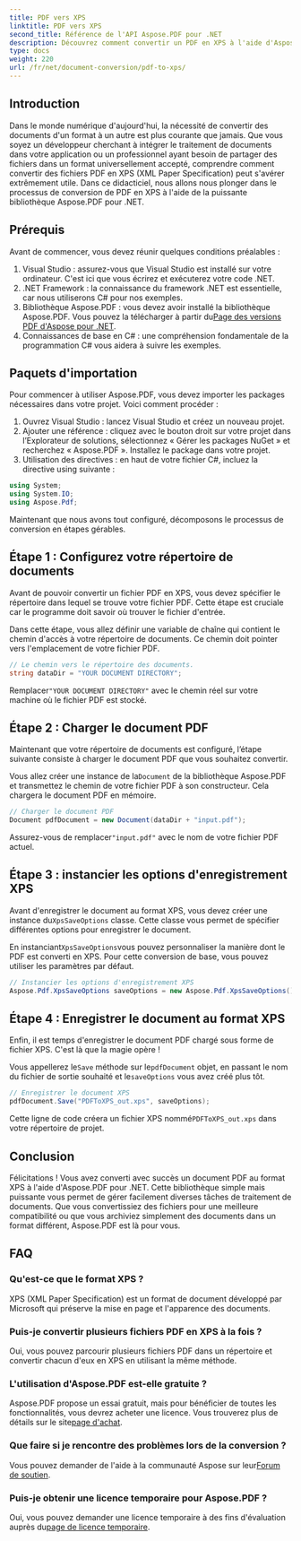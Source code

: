 ```yaml
---
title: PDF vers XPS
linktitle: PDF vers XPS
second_title: Référence de l'API Aspose.PDF pour .NET
description: Découvrez comment convertir un PDF en XPS à l'aide d'Aspose.PDF pour .NET grâce à ce guide étape par étape. Idéal pour les développeurs et les passionnés de traitement de documents.
type: docs
weight: 220
url: /fr/net/document-conversion/pdf-to-xps/
---
```

## Introduction

Dans le monde numérique d'aujourd'hui, la nécessité de convertir des documents d'un format à un autre est plus courante que jamais. Que vous soyez un développeur cherchant à intégrer le traitement de documents dans votre application ou un professionnel ayant besoin de partager des fichiers dans un format universellement accepté, comprendre comment convertir des fichiers PDF en XPS (XML Paper Specification) peut s'avérer extrêmement utile. Dans ce didacticiel, nous allons nous plonger dans le processus de conversion de PDF en XPS à l'aide de la puissante bibliothèque Aspose.PDF pour .NET.

## Prérequis

Avant de commencer, vous devez réunir quelques conditions préalables :

1. Visual Studio : assurez-vous que Visual Studio est installé sur votre ordinateur. C'est ici que vous écrirez et exécuterez votre code .NET.
2. .NET Framework : la connaissance du framework .NET est essentielle, car nous utiliserons C# pour nos exemples.
3.  Bibliothèque Aspose.PDF : vous devez avoir installé la bibliothèque Aspose.PDF. Vous pouvez la télécharger à partir du[Page des versions PDF d'Aspose pour .NET](https://releases.aspose.com/pdf/net/).
4. Connaissances de base en C# : une compréhension fondamentale de la programmation C# vous aidera à suivre les exemples.

## Paquets d'importation

Pour commencer à utiliser Aspose.PDF, vous devez importer les packages nécessaires dans votre projet. Voici comment procéder :

1. Ouvrez Visual Studio : lancez Visual Studio et créez un nouveau projet.
2. Ajouter une référence : cliquez avec le bouton droit sur votre projet dans l’Explorateur de solutions, sélectionnez « Gérer les packages NuGet » et recherchez « Aspose.PDF ». Installez le package dans votre projet.
3. Utilisation des directives : en haut de votre fichier C#, incluez la directive using suivante :

```csharp
using System;
using System.IO;
using Aspose.Pdf;
```

Maintenant que nous avons tout configuré, décomposons le processus de conversion en étapes gérables.

## Étape 1 : Configurez votre répertoire de documents

Avant de pouvoir convertir un fichier PDF en XPS, vous devez spécifier le répertoire dans lequel se trouve votre fichier PDF. Cette étape est cruciale car le programme doit savoir où trouver le fichier d'entrée.

Dans cette étape, vous allez définir une variable de chaîne qui contient le chemin d'accès à votre répertoire de documents. Ce chemin doit pointer vers l'emplacement de votre fichier PDF.

```csharp
// Le chemin vers le répertoire des documents.
string dataDir = "YOUR DOCUMENT DIRECTORY";
```

 Remplacer`"YOUR DOCUMENT DIRECTORY"` avec le chemin réel sur votre machine où le fichier PDF est stocké.

## Étape 2 : Charger le document PDF

Maintenant que votre répertoire de documents est configuré, l’étape suivante consiste à charger le document PDF que vous souhaitez convertir.

 Vous allez créer une instance de la`Document` de la bibliothèque Aspose.PDF et transmettez le chemin de votre fichier PDF à son constructeur. Cela chargera le document PDF en mémoire.

```csharp
// Charger le document PDF
Document pdfDocument = new Document(dataDir + "input.pdf");
```

 Assurez-vous de remplacer`"input.pdf"` avec le nom de votre fichier PDF actuel.

## Étape 3 : instancier les options d'enregistrement XPS

 Avant d'enregistrer le document au format XPS, vous devez créer une instance du`XpsSaveOptions` classe. Cette classe vous permet de spécifier différentes options pour enregistrer le document.

 En instanciant`XpsSaveOptions`vous pouvez personnaliser la manière dont le PDF est converti en XPS. Pour cette conversion de base, vous pouvez utiliser les paramètres par défaut.

```csharp
// Instancier les options d'enregistrement XPS
Aspose.Pdf.XpsSaveOptions saveOptions = new Aspose.Pdf.XpsSaveOptions();
```

## Étape 4 : Enregistrer le document au format XPS

Enfin, il est temps d'enregistrer le document PDF chargé sous forme de fichier XPS. C'est là que la magie opère !

 Vous appellerez le`Save` méthode sur le`pdfDocument` objet, en passant le nom du fichier de sortie souhaité et le`saveOptions` vous avez créé plus tôt.

```csharp
// Enregistrer le document XPS
pdfDocument.Save("PDFToXPS_out.xps", saveOptions);
```

 Cette ligne de code créera un fichier XPS nommé`PDFToXPS_out.xps` dans votre répertoire de projet.

## Conclusion

Félicitations ! Vous avez converti avec succès un document PDF au format XPS à l'aide d'Aspose.PDF pour .NET. Cette bibliothèque simple mais puissante vous permet de gérer facilement diverses tâches de traitement de documents. Que vous convertissiez des fichiers pour une meilleure compatibilité ou que vous archiviez simplement des documents dans un format différent, Aspose.PDF est là pour vous.

## FAQ

### Qu'est-ce que le format XPS ?
XPS (XML Paper Specification) est un format de document développé par Microsoft qui préserve la mise en page et l'apparence des documents.

### Puis-je convertir plusieurs fichiers PDF en XPS à la fois ?
Oui, vous pouvez parcourir plusieurs fichiers PDF dans un répertoire et convertir chacun d'eux en XPS en utilisant la même méthode.

### L'utilisation d'Aspose.PDF est-elle gratuite ?
 Aspose.PDF propose un essai gratuit, mais pour bénéficier de toutes les fonctionnalités, vous devrez acheter une licence. Vous trouverez plus de détails sur le site[page d'achat](https://purchase.aspose.com/buy).

### Que faire si je rencontre des problèmes lors de la conversion ?
 Vous pouvez demander de l'aide à la communauté Aspose sur leur[Forum de soutien](https://forum.aspose.com/c/pdf/10).

### Puis-je obtenir une licence temporaire pour Aspose.PDF ?
 Oui, vous pouvez demander une licence temporaire à des fins d'évaluation auprès du[page de licence temporaire](https://purchase.aspose.com/temporary-license/).
